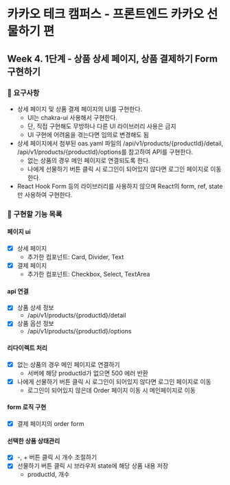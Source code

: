 # 카카오 테크 캠퍼스 - 프론트엔드 카카오 선물하기 편

## Week 4. 1단계 - 상품 상세 페이지, 상품 결제하기 Form 구현하기

### 📝 요구사항

- 상세 페이지 및 상품 결제 페이지의 UI를 구현한다.
  - UI는 chakra-ui 사용해서 구현한다.
  - 단, 직접 구현해도 무방하나 다른 UI 라이브러리 사용은 금지
  - UI 구현에 어려움을 겪는다면 임의로 변경해도 됨
- 상세 페이지에서 첨부된 oas.yaml 파일의 /api/v1/products/{productId}/detail, /api/v1/products/{productId}/options를 참고하여 API를 구현한다.
  - 없는 상품의 경우 메인 페이지로 연결되도록 한다.
  - 나에게 선물하기 버튼 클릭 시 로그인이 되어있지 않다면 로그인 페이지로 이동한다.
- React Hook Form 등의 라이브러리를 사용하지 않으며 React의 form, ref, state만 사용하여 구현한다.

### 🚀 구현할 기능 목록

#### 페이지 ui

- [x] 상세 페이지
  - 추가한 컴포넌트: Card, Divider, Text
- [x] 결제 페이지
  - 추가한 컴포넌트: Checkbox, Select, TextArea

#### api 연결

- [x] 상품 상세 정보
  - /api/v1/products/{productId}/detail
- [x] 상품 옵션 정보
  - /api/v1/products/{productId}/options

#### 리다이렉트 처리

- [x] 없는 상품의 경우 메인 페이지로 연결하기
  - 서버에 해당 productId가 없으면 500 에러 반환
- [x] 나에게 선물하기 버튼 클릭 시 로그인이 되어있지 않다면 로그인 페이지로 이동
  - 로그인이 되어있지 않은데 Order 페이지 이동 시 메인페이지로 이동

#### form 로직 구현

- [x] 결제 페이지의 order form

#### 선택한 상품 상태관리

- [x] -, + 버튼 클릭 시 개수 조절하기
- [x] 선물하기 버튼 클릭 시 브라우저 state에 해당 상품 내용 저장
  - productId, 개수
